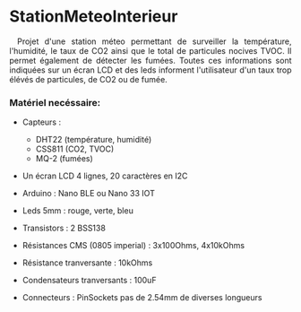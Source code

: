 # StationMeteoInterieur

<p align="justify">&ensp;&ensp;Projet d'une station méteo permettant de surveiller la température, l'humidité, le taux de CO2 ainsi que le total de particules nocives TVOC. Il permet également de détecter les fumées.
Toutes ces informations sont indiquées sur un écran LCD et des leds informent l'utilisateur d'un taux trop élévés de particules, de CO2 ou de fumée.</p>

### Matériel necéssaire:

- Capteurs :
  - DHT22 (température, humidité)
  - CSS811 (CO2, TVOC)
  - MQ-2 (fumées)
  
- Un écran LCD 4 lignes, 20 caractères en I2C

- Arduino : Nano BLE ou Nano 33 IOT

- Leds 5mm : rouge, verte, bleu

- Transistors : 2 BSS138
- Résistances CMS (0805 imperial) : 3x100Ohms, 4x10kOhms
- Résistance tranversante : 10kOhms
- Condensateurs tranversants : 100uF

- Connecteurs : PinSockets pas de 2.54mm de diverses longueurs
